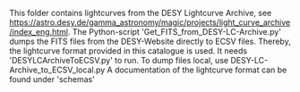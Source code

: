 This folder contains lightcurves from the DESY Lightcurve Archive, see https://astro.desy.de/gamma_astronomy/magic/projects/light_curve_archive/index_eng.html.
The Python-script 'Get_FITS_from_DESY-LC-Archive.py' dumps the FITS files from the DESY-Website directly to ECSV files.
Thereby, the lightcurve format provided in this catalogue is used.
It needs 'DESYLCArchiveToECSV.py' to run.
To dump files local, use DESY-LC-Archive_to_ECSV_local.py
A documentation of the lightcurve format can be found under 'schemas'
